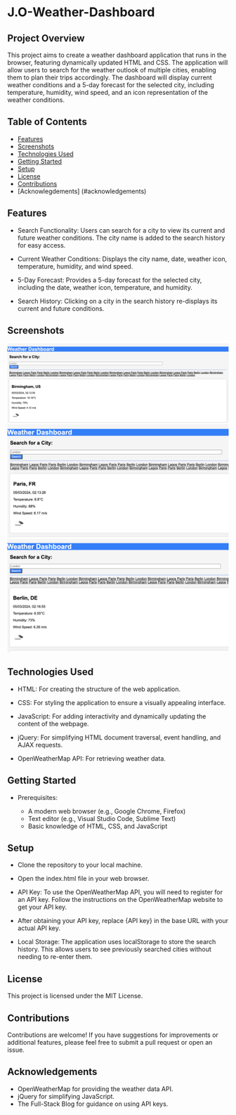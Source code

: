 # J.O-Weather-Dashboard

## Project Overview

This project aims to create a weather dashboard application that runs in the browser, featuring dynamically updated HTML and CSS. The application will allow users to search for the weather outlook of multiple cities, enabling them to plan their trips accordingly. The dashboard will display current weather conditions and a 5-day forecast for the selected city, including temperature, humidity, wind speed, and an icon representation of the weather conditions.

## Table of Contents

- [Features](#features)
- [Screenshots](#screenshots)
- [Technologies Used](#technologies-used)
- [Getting Started](#getting-started)
- [Setup](#setup)
- [License](#license)
- [Contributions](#contributions)
- [Acknowlegdements] (#acknowledgements)

## Features

* Search Functionality: Users can search for a city to view its current and future weather conditions. The city name is added to the search history for easy access.

* Current Weather Conditions: Displays the city name, date, weather icon, temperature, humidity, and wind speed.

* 5-Day Forecast: Provides a 5-day forecast for the selected city, including the date, weather icon, temperature, and humidity.

* Search History: Clicking on a city in the search history re-displays its current and future conditions.

## Screenshots

![Screenshot1](/assets/Images/Screenshot%202024-03-05%20at%2002.13.23.png)
![Screenshot2](/assets/Images/Screenshot%202024-03-05%20at%2002.13.37.png)
![Screenshot2](/assets/Images/Screenshot%202024-03-05%20at%2002.17.18.png)

## Technologies Used

* HTML: For creating the structure of the web application.

* CSS: For styling the application to ensure a visually appealing interface.

* JavaScript: For adding interactivity and dynamically updating the content of the webpage.

* jQuery: For simplifying HTML document traversal, event handling, and AJAX requests.

* OpenWeatherMap API: For retrieving weather data.

## Getting Started

* Prerequisites:

   * A modern web browser (e.g., Google Chrome, Firefox)
   * Text editor (e.g., Visual Studio Code, Sublime Text)
   * Basic knowledge of HTML, CSS, and JavaScript

## Setup

* Clone the repository to your local machine.

* Open the index.html file in your web browser.

* API Key: To use the OpenWeatherMap API, you will need to register for an API key. Follow the instructions on the OpenWeatherMap website to get your API key. 

* After obtaining your API key, replace {API key} in the base URL with your actual API key.

* Local Storage: The application uses localStorage to store the search history. This allows users to see previously searched cities without needing to re-enter them.

## License

This project is licensed under the MIT License.

## Contributions

Contributions are welcome! If you have suggestions for improvements or additional features, please feel free to submit a pull request or open an issue.

## Acknowledgements

* OpenWeatherMap for providing the weather data API.
* jQuery for simplifying JavaScript.
* The Full-Stack Blog for guidance on using API keys.